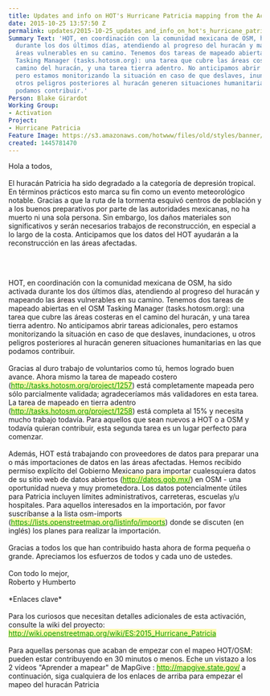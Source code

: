 ```yaml
---
title: Updates and info on HOT's Hurricane Patricia mapping from the Activation Team
date: 2015-10-25 13:57:50 Z
permalink: updates/2015-10-25_updates_and_info_on_hot's_hurricane_patricia_mapping_from_the_activation_team
Summary Text: 'HOT, en coordinación con la comunidad mexicana de OSM, ha sido activada
  durante los dos últimos días, atendiendo al progreso del huracán y mapeando las
  áreas vulnerables en su camino. Tenemos dos tareas de mapeado abiertas en el OSM
  Tasking Manager (tasks.hotosm.org): una tarea que cubre las áreas costeras en el
  camino del huracán, y una tarea tierra adentro. No anticipamos abrir tareas adicionales,
  pero estamos monitorizando la situación en caso de que deslaves, inundaciones, u
  otros peligros posteriores al huracán generen situaciones humanitarias en las que
  podamos contribuir.'
Person: Blake Girardot
Working Group:
- Activation
Project:
- Hurricane Patricia
Feature Image: https://s3.amazonaws.com/hotwww/files/old/styles/banner/public/EMSR144-copernicus.jpg
created: 1445781470
---
```


<p>Hola a todos,<br><br>El huracán Patricia ha sido degradado a la categoría de depresión tropical. En términos prácticos esto marca su fin como un evento meteorológico notable. Gracias a que la ruta de la tormenta esquivó centros de población y a los buenos preparativos por parte de las autoridades mexicanas, no ha muerto ni una sola persona. Sin embargo, los daños materiales son significativos y serán necesarios trabajos de reconstrucción, en especial a lo largo de la costa. Anticipamos que los datos del HOT ayudarán a la reconstrucción en las áreas afectadas.</p><p>&nbsp;</p><p><br>HOT, en coordinación con la comunidad mexicana de OSM, ha sido activada durante los dos últimos días, atendiendo al progreso del huracán y mapeando las áreas vulnerables en su camino. Tenemos dos tareas de mapeado abiertas en el OSM Tasking Manager (tasks.hotosm.org): una tarea que cubre las áreas costeras en el camino del huracán, y una tarea tierra adentro. No anticipamos abrir tareas adicionales, pero estamos monitorizando la situación en caso de que deslaves, inundaciones, u otros peligros posteriores al huracán generen situaciones humanitarias en las que podamos contribuir.<br><br>Gracias al duro trabajo de voluntarios como tú, hemos logrado buen avance. Ahora mismo la tarea de mapeado costero (<a class="linkification-ext" style="color: #009900; background-color: #fff9ab;" title="Linkification: http://tasks.hotosm.org/project/1257" href="http://tasks.hotosm.org/project/1257">http://tasks.hotosm.org/project/1257</a>) está completamente mapeada pero sólo parcialmente validada; agradeceríamos más validadores en esta tarea. La tarea de mapeado en tierra adentro (<a class="linkification-ext" style="color: #009900; background-color: #fff9ab;" title="Linkification: http://tasks.hotosm.org/project/1258" href="http://tasks.hotosm.org/project/1258">http://tasks.hotosm.org/project/1258</a>) está completa al 15% y necesita mucho trabajo todavía. Para aquellos que sean nuevos a HOT o a OSM y todavía quieran contribuir, esta segunda tarea es un lugar perfecto para comenzar.<br><br>Además, HOT está trabajando con proveedores de datos para preparar una o más importaciones de datos en las áreas afectadas. Hemos recibido permiso explícito del Gobierno Mexicano para importar cualesquiera datos de su sitio web de datos abiertos (<a class="linkification-ext" style="color: #009900; background-color: #fff9ab;" title="Linkification: http://datos.gob.mx/" href="http://datos.gob.mx/">http://datos.gob.mx/</a>) en OSM - una oportunidad nueva y muy prometedora. Los datos potencialmente útiles para Patricia incluyen límites administrativos, carreteras, escuelas y/u hospitales. Para aquellos interesados en la importación, por favor suscríbanse a la lista osm-imports (<a class="linkification-ext" style="color: #009900; background-color: #fff9ab;" title="Linkification: https://lists.openstreetmap.org/listinfo/imports" href="https://lists.openstreetmap.org/listinfo/imports">https://lists.openstreetmap.org/listinfo/imports</a>) donde se discuten (en inglés) los planes para realizar la importación.<br><br>Gracias a todos los que han contribuido hasta ahora de forma pequeña o grande. Apreciamos los esfuerzos de todos y cada uno de ustedes.<br><br>Con todo lo mejor,<br>Roberto y Humberto<br><br>*Enlaces clave*<br><br>Para los curiosos que necesitan detalles adicionales de esta activación, consulte la wiki del proyecto: <a class="linkification-ext" style="color: #009900; background-color: #fff9ab;" title="Linkification: http://wiki.openstreetmap.org/wiki/ES:2015_Hurricane_Patricia" href="http://wiki.openstreetmap.org/wiki/ES:2015_Hurricane_Patricia">http://wiki.openstreetmap.org/wiki/ES:2015_Hurricane_Patricia</a><br><br>Para aquellas personas que acaban de empezar con el mapeo HOT/OSM: pueden estar contribuyendo en 30 minutos o menos. Eche un vistazo a los 2 vídeos "Aprender a mapear" de MapGive : <a class="linkification-ext" style="color: #009900; background-color: #fff9ab;" title="Linkification: http://mapgive.state.gov/" href="http://mapgive.state.gov/">http://mapgive.state.gov/</a> a continuación, siga cualquiera de los enlaces de arriba para empezar el mapeo del huracán Patricia<br><br></p>

